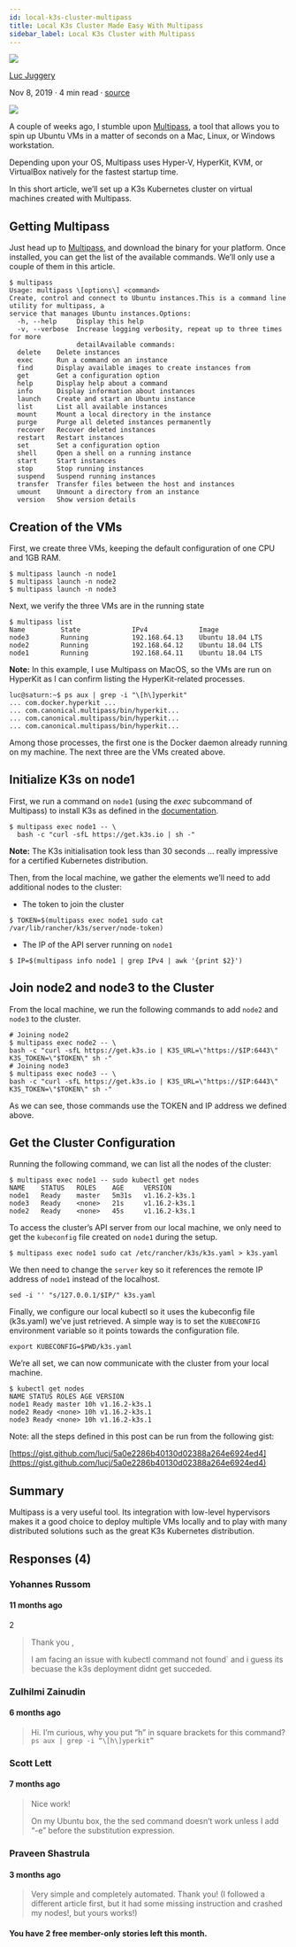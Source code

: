 ```yaml
---
id: local-k3s-cluster-multipass
title: Local K3s Cluster Made Easy With Multipass
sidebar_label: Local K3s Cluster with Multipass
---
```



[![](1_S6X0W_XVeBUPe2Mz0hrufA.png)](https://medium.com/better-programming/)


[Luc Juggery](https://medium.com/@lucjuggery)


Nov 8, 2019 · 4 min read · [source](https://medium.com/better-programming/local-k3s-cluster-made-easy-with-multipass-108bf6ce577c) 

[![](1_-Alr4CVTx_zV3o9uuHimsA.png)](1_-Alr4CVTx_zV3o9uuHimsA.png)

A couple of weeks ago, I stumble upon [Multipass](https://multipass.run), a tool that allows you to spin up Ubuntu VMs in a matter of seconds on a Mac, Linux, or Windows workstation.

Depending upon your OS, Multipass uses Hyper-V, HyperKit, KVM, or VirtualBox natively for the fastest startup time.

In this short article, we’ll set up a K3s Kubernetes cluster on virtual machines created with Multipass.

## Getting Multipass

Just head up to [Multipass](https://multipass.run/), and download the binary for your platform. Once installed, you can get the list of the available commands. We’ll only use a couple of them in this article.

```
$ multipass  
Usage: multipass \[options\] <command>  
Create, control and connect to Ubuntu instances.This is a command line utility for multipass, a  
service that manages Ubuntu instances.Options:  
  -h, --help     Display this help  
  -v, --verbose  Increase logging verbosity, repeat up to three times for more  
                 detailAvailable commands:  
  delete    Delete instances  
  exec      Run a command on an instance  
  find      Display available images to create instances from  
  get       Get a configuration option  
  help      Display help about a command  
  info      Display information about instances  
  launch    Create and start an Ubuntu instance  
  list      List all available instances  
  mount     Mount a local directory in the instance  
  purge     Purge all deleted instances permanently  
  recover   Recover deleted instances  
  restart   Restart instances  
  set       Set a configuration option  
  shell     Open a shell on a running instance  
  start     Start instances  
  stop      Stop running instances  
  suspend   Suspend running instances  
  transfer  Transfer files between the host and instances  
  umount    Unmount a directory from an instance  
  version   Show version details
```

## Creation of the VMs

First, we create three VMs, keeping the default configuration of one CPU and 1GB RAM.

```
$ multipass launch -n node1  
$ multipass launch -n node2  
$ multipass launch -n node3
```

Next, we verify the three VMs are in the running state

```
$ multipass list  
Name         State             IPv4             Image  
node3        Running           192.168.64.13    Ubuntu 18.04 LTS  
node2        Running           192.168.64.12    Ubuntu 18.04 LTS  
node1        Running           192.168.64.11    Ubuntu 18.04 LTS
```

**Note:** In this example, I use Multipass on MacOS, so the VMs are run on HyperKit as I can confirm listing the HyperKit-related processes.

```
luc@saturn:~$ ps aux | grep -i "\[h\]yperkit"  
... com.docker.hyperkit ...  
... com.canonical.multipass/bin/hyperkit...  
... com.canonical.multipass/bin/hyperkit...  
... com.canonical.multipass/bin/hyperkit...
```

Among those processes, the first one is the Docker daemon already running on my machine. The next three are the VMs created above.

## Initialize K3s on node1

First, we run a command on `node1` (using the _exec_ subcommand of Multipass) to install K3s as defined in the [documentation](https://k3s.io).

```
$ multipass exec node1 -- \  
  bash -c "curl -sfL https://get.k3s.io | sh -"
```

**Note:** The K3s initialisation took less than 30 seconds … really impressive for a certified Kubernetes distribution.

Then, from the local machine, we gather the elements we’ll need to add additional nodes to the cluster:

*   The token to join the cluster

```
$ TOKEN=$(multipass exec node1 sudo cat /var/lib/rancher/k3s/server/node-token)
```

*   The IP of the API server running on `node1`

```
$ IP=$(multipass info node1 | grep IPv4 | awk '{print $2}')
```

## Join node2 and node3 to the Cluster

From the local machine, we run the following commands to add `node2` and `node3` to the cluster.

```
# Joining node2
$ multipass exec node2 -- \
bash -c "curl -sfL https://get.k3s.io | K3S_URL=\"https://$IP:6443\" K3S_TOKEN=\"$TOKEN\" sh -"
# Joining node3
$ multipass exec node3 -- \
bash -c "curl -sfL https://get.k3s.io | K3S_URL=\"https://$IP:6443\" K3S_TOKEN=\"$TOKEN\" sh -"
```

As we can see, those commands use the TOKEN and IP address we defined above.

## Get the Cluster Configuration

Running the following command, we can list all the nodes of the cluster:

```
$ multipass exec node1 -- sudo kubectl get nodes  
NAME    STATUS   ROLES    AGE     VERSION  
node1   Ready    master   5m31s   v1.16.2-k3s.1  
node3   Ready    <none>   21s     v1.16.2-k3s.1  
node2   Ready    <none>   45s     v1.16.2-k3s.1
```

To access the cluster’s API server from our local machine, we only need to get the `kubeconfig` file created on `node1` during the setup.

```
$ multipass exec node1 sudo cat /etc/rancher/k3s/k3s.yaml > k3s.yaml
```

We then need to change the `server` key so it references the remote IP address of `node1` instead of the localhost.

```
sed -i '' "s/127.0.0.1/$IP/" k3s.yaml
```

Finally, we configure our local kubectl so it uses the kubeconfig file (k3s.yaml) we’ve just retrieved. A simple way is to set the `KUBECONFIG` environment variable so it points towards the configuration file.

```
export KUBECONFIG=$PWD/k3s.yaml
```

We’re all set, we can now communicate with the cluster from your local machine.

```
$ kubectl get nodes  
NAME STATUS ROLES AGE VERSION  
node1 Ready master 10h v1.16.2-k3s.1  
node2 Ready <none> 10h v1.16.2-k3s.1  
node3 Ready <none> 10h v1.16.2-k3s.1
```

Note: all the steps defined in this post can be run from the following gist:

[https://gist.github.com/lucj/5a0e2286b40130d02388a264e6924ed4](https://gist.github.com/lucj/5a0e2286b40130d02388a264e6924ed4)

## Summary

Multipass is a very useful tool. Its integration with low-level hypervisors makes it a good choice to deploy multiple VMs locally and to play with many distributed solutions such as the great K3s Kubernetes distribution.





## Responses (4)

### Yohannes Russom

#### 11 months ago

2

>Thank you ,
>
>I am facing an issue with kubectl command not found` and i guess its becuase the k3s deployment didnt get succeded.


### Zulhilmi Zainudin

#### 6 months ago


>Hi. I’m curious, why you put “h” in square brackets for this command? `ps aux | grep -i “\[h\]yperkit”`


### Scott Lett

#### 7 months ago

>Nice work!
>
>On my Ubuntu box, the the sed command doesn’t work unless I add “-e” before the substitution expression.


### Praveen Shastrula

#### 3 months ago

>Very simple and completely automated. Thank you! (I followed a different article first, but it had some missing instruction and crashed my nodes!, but yours works!)


#### You have **2** free member-only stories left this month.